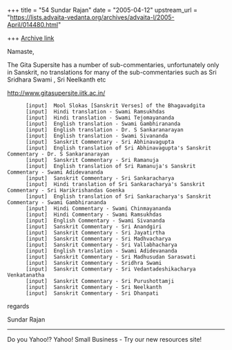 +++
title = "54 Sundar Rajan"
date = "2005-04-12"
upstream_url = "https://lists.advaita-vedanta.org/archives/advaita-l/2005-April/014480.html"

+++
[Archive link](https://lists.advaita-vedanta.org/archives/advaita-l/2005-April/014480.html)


Namaste,

The Gita Supersite has a number of sub-commentaries, unfortunately only in Sanskrit, no translations for many of the sub-commentaries such as Sri Sridhara Swami , Sri Neelkanth etc

http://www.gitasupersite.iitk.ac.in/      

          [input]  Mool Slokas [Sanskrit Verses] of the Bhagavadgita 
          [input]  Hindi translation - Swami Ramsukhdas 
          [input]  Hindi translation - Swami Tejomayananda 
          [input]  English translation - Swami Gambhirananda 
          [input]  English translation - Dr. S Sankaranarayan 
          [input]  English translation - Swami Sivananda 
          [input]  Sanskrit Commentary - Sri Abhinavagupta 
          [input]  English translation of Sri Abhinavagupta's Sanskrit Commentary - Dr. S Sankaranarayan 
          [input]  Sanskrit Commentary - Sri Ramanuja 
          [input]  English translation of Sri Ramanuja's Sanskrit Commentary - Swami Adidevananda 
          [input]  Sanskrit Commentary - Sri Sankaracharya 
          [input]  Hindi translation of Sri Sankaracharya's Sanskrit Commentary - Sri Harikrishandas Goenka 
          [input]  English translation of Sri Sankaracharya's Sanskrit Commentary - Swami Gambhirananda 
          [input]  Hindi Commentary - Swami Chinmayananda 
          [input]  Hindi Commentary - Swami Ramsukhdas 
          [input]  English Commentary - Swami Sivananda 
          [input]  Sanskrit Commentary - Sri Anandgiri 
          [input]  Sanskrit Commentary - Sri Jayatirtha 
          [input]  Sanskrit Commentary - Sri Madhvacharya 
          [input]  Sanskrit Commentary - Sri Vallabhacharya 
          [input]  English translation - Swami Adidevananda 
          [input]  Sanskrit Commentary - Sri Madhusudan Saraswati 
          [input]  Sanskrit Commentary - Sridhra Swami 
          [input]  Sanskrit Commentary - Sri Vedantadeshikacharya Venkatanatha 
          [input]  Sanskrit Commentary - Sri Purushottamji 
          [input]  Sanskrit Commentary - Sri Neelkanth 
          [input]  Sanskrit Commentary - Sri Dhanpati 

regards

Sundar Rajan



---------------------------------
Do you Yahoo!?
 Yahoo! Small Business - Try our new resources site! 

